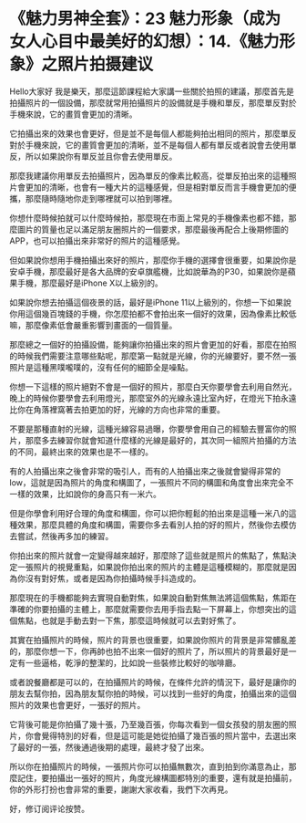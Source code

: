 # 《魅力男神全套》：23 魅力形象（成为女人心目中最美好的幻想）：14.《魅力形象》之照片拍摄建议

Hello大家好 我是樂天，那麼這節課程給大家講一些關於拍照的建議，那麼首先是拍攝照片的一個設備，那麼就常用拍攝照片的設備就是手機和單反，那麼單反對於手機來說，它的畫質會更加的清晰。

它拍攝出來的效果也會更好，但是並不是每個人都能夠拍出相同的照片，那麼單反對於手機來說，它的畫質會更加的清晰，並不是每個人都有單反或者說會去使用單反，所以如果說你有單反並且你會去使用單反。

那麼我建議你用單反去拍攝照片，因為單反的像素比較高，從單反拍出來的這種照片會更加的清晰，也會有一種大片的這種感覺，但是相對單反而言手機會更加的便攜，那麼隨時隨地你走到哪裡就可以拍到哪裡。

你想什麼時候拍就可以什麼時候拍，那麼現在市面上常見的手機像素也都不錯，那麼圖片的質量也足以滿足朋友圈照片的一個要求，那麼最後再配合上後期修圖的APP，也可以拍攝出來非常好的照片的這種感覺。

但如果說你想用手機拍攝出來好的照片，那麼你手機的選擇會很重要，如果說你是安卓手機，那麼最好是各大品牌的安卓旗艦機，比如說華為的P30，如果說你是蘋果手機，那麼最好是iPhone X以上級別的。

如果說你想去拍攝這個夜景的話，最好是iPhone 11以上級別的，你想一下如果說你用這個幾百塊錢的手機，你怎麼拍都不會拍出來一個好的效果，因為像素比較低嘛，那麼像素低會嚴重影響到畫面的一個質量。

那麼總之一個好的拍攝設備，能夠讓你拍攝出來的照片會更加的好看，那麼在拍照的時候我們需要注意哪些點呢，那麼第一點就是光線，你的光線要好，要不然一張照片是這種黑噗嚨噗的，沒有任何的細節全是噪點。

你想一下這樣的照片絕對不會是一個好的照片，那麼白天你要學會去利用自然光，晚上的時候你要學會去利用燈光，那麼室外的光線永遠比室內好，在燈光下拍永遠比你在角落裡窩著去拍更加的好，光線的方向也非常的重要。

不要是那種直射的光線，這種光線容易過曝，你要學會用自己的經驗去豐富你的照片，那麼多去練習你就會知道什麼樣的光線是最好的，其次同一組照片拍攝的方法的不同，最終出來的效果也是不一樣的。

有的人拍攝出來之後會非常的吸引人，而有的人拍攝出來之後就會變得非常的low，這就是因為照片的角度和構圖了，一張照片不同的構圖和角度會出來完全不一樣的效果，比如說你的身高只有一米六。

但是你學會利用好合理的角度和構圖，你可以把你輕鬆的拍出來是這種一米八的這種效果，那麼具體的角度和構圖，需要你多去看別人拍的好的照片，然後你去模仿去嘗試，然後再多加的練習。

你拍出來的照片就會一定變得越來越好，那麼除了這些就是照片的焦點了，焦點決定一張照片的視覺重點，如果說你拍出來的照片的主體是這種模糊的，那麼就是因為你沒有對好焦，或者是因為你拍攝時候手抖造成的。

那麼現在的手機都能夠去實現自動對焦，如果說自動對焦無法將這個焦點，焦距在準確的你要拍攝的主體上，那麼就需要你去用手指去點一下屏幕上，你想突出的這個焦點，也就是手動去對一下焦，那麼這時候就可以去對好焦了。

其實在拍攝照片的時候，照片的背景也很重要，如果說你照片的背景是非常髒亂差的，那麼你想一下，你再帥也拍不出來一個好的照片了，所以照片的背景最好是一定有一些逼格，乾淨的整潔的，比如說一些裝修比較好的咖啡廳。

或者說餐廳都是可以的，在拍攝照片的時候，在條件允許的情況下，最好是讓你的朋友去幫你拍，因為朋友幫你拍的時候，可以找到一些好的角度，拍攝出來的這個照片的效果也會更好，一張好的照片。

它背後可能是你拍攝了幾十張，乃至幾百張，你每次看到一個女孩發的朋友圈的照片，你會覺得特別的好看，但是這可能是她從拍攝了幾百張的照片當中，去選出來了最好的一張，然後通過後期的處理，最終才發了出來。

所以你在拍攝照片的時候，一張照片你可以拍攝無數次，直到拍到你滿意為止，那麼記住，要拍攝出一張好的照片，角度光線構圖都特別的重要，還有就是拍攝前，你的外形打扮也會非常的重要，謝謝大家收看，我們下次再見。

好，修订阅评论按赞。